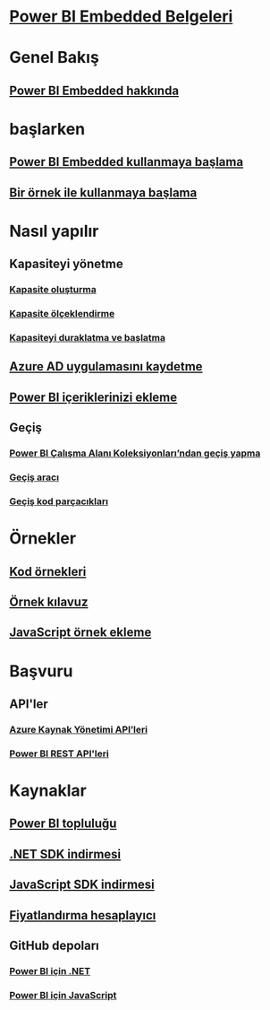 # [Power BI Embedded Belgeleri](index.md)

# Genel Bakış
## [Power BI Embedded hakkında](what-is-power-bi-embedded.md)

# başlarken
## [Power BI Embedded kullanmaya başlama](get-started.md)
## [Bir örnek ile kullanmaya başlama](https://powerbi.microsoft.com/documentation/powerbi-developer-embed-sample-app-owns-data/)

# Nasıl yapılır
## Kapasiteyi yönetme
### [Kapasite oluşturma](create-capacity.md)
### [Kapasite ölçeklendirme](scale-capacity.md)
### [Kapasiteyi duraklatma ve başlatma](pause-start.md)
## [Azure AD uygulamasını kaydetme](https://powerbi.microsoft.com/documentation/powerbi-developer-register-app/)
## [Power BI içeriklerinizi ekleme](https://powerbi.microsoft.com/documentation/powerbi-developer-embedding-content/)

## Geçiş
### [Power BI Çalışma Alanı Koleksiyonları’ndan geçiş yapma](migrate-from-power-bi-workspace-collections.md)
### [Geçiş aracı](migrate-tool.md)
### [Geçiş kod parçacıkları](migrate-code-snippets.md)

# Örnekler
## [Kod örnekleri](https://github.com/Microsoft/PowerBI-Developer-Samples)
## [Örnek kılavuz](https://powerbi.microsoft.com/documentation/powerbi-developer-embed-sample-app-owns-data/)
## [JavaScript örnek ekleme](https://microsoft.github.io/PowerBI-JavaScript/demo/)

# Başvuru
## API'ler
### [Azure Kaynak Yönetimi API’leri](https://docs.microsoft.com/rest/api/power-bi-embedded/)
### [Power BI REST API'leri](https://msdn.microsoft.com/en-us/library/mt147898.aspx)

# Kaynaklar
## [Power BI topluluğu](http://community.powerbi.com/t5/Developer/bd-p/Developer)
## [.NET SDK indirmesi](https://www.nuget.org/packages/Microsoft.PowerBI.Api/)
## [JavaScript SDK indirmesi](https://www.nuget.org/packages/Microsoft.PowerBI.JavaScript/)
## [Fiyatlandırma hesaplayıcı](https://azure.microsoft.com/pricing/calculator/)
## GitHub depoları
### [Power BI için .NET](https://github.com/Microsoft/PowerBI-CSharp)
### [Power BI için JavaScript](https://github.com/Microsoft/PowerBI-JavaScript)


